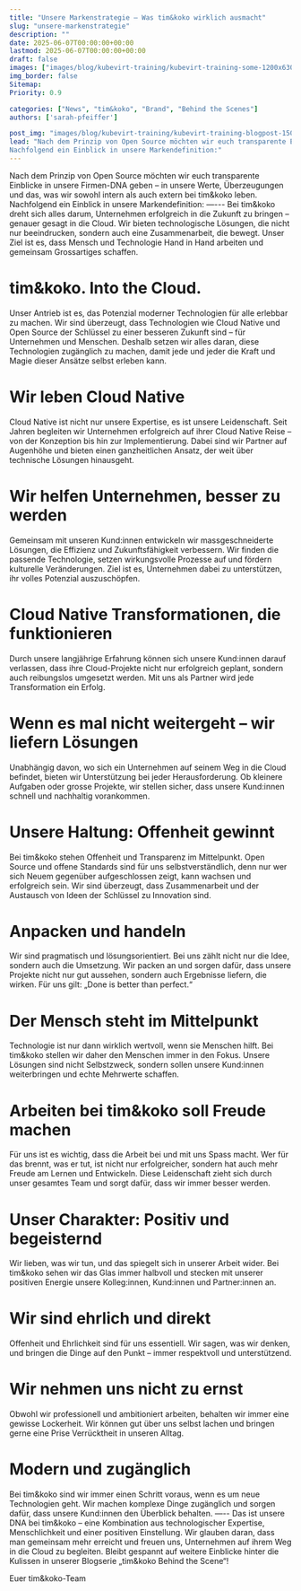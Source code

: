 ```yaml
---
title: "Unsere Markenstrategie – Was tim&koko wirklich ausmacht"
slug: "unsere-markenstrategie" 
description: "" 
date: 2025-06-07T00:00:00+00:00 
lastmod: 2025-06-07T00:00:00+00:00 
draft: false 
images: ["images/blog/kubevirt-training/kubevirt-training-some-1200x630.png"] # Open Graph bild, das angezeigt wird, wenn man die URL bspw. im google chat oder auf LinkedIn postet
img_border: false 
Sitemap:
Priority: 0.9

categories: ["News", "tim&koko", "Brand", "Behind the Scenes"] 
authors: ['sarah-pfeiffer'] 

post_img: "images/blog/kubevirt-training/kubevirt-training-blogpost-1500x1000.png" # das Bild, dass in der Blogübersicht und im Blogpost oben angezeigt wird
lead: "Nach dem Prinzip von Open Source möchten wir euch transparente Einblicke in unsere Firmen-DNA geben – in unsere Werte, Überzeugungen und das, was wir sowohl intern als auch extern bei tim&koko leben. 
Nachfolgend ein Einblick in unsere Markendefinition:"
---
```










Nach dem Prinzip von Open Source möchten wir euch transparente Einblicke in unsere Firmen-DNA geben – in unsere Werte, Überzeugungen und das, was wir sowohl intern als auch extern bei tim&koko leben. Nachfolgend ein Einblick in unsere Markendefinition:
—---
Bei tim&koko dreht sich alles darum, Unternehmen erfolgreich in die Zukunft zu bringen – genauer gesagt in die Cloud. Wir bieten technologische Lösungen, die nicht nur beeindrucken, sondern auch eine Zusammenarbeit, die bewegt. Unser Ziel ist es, dass Mensch und Technologie Hand in Hand arbeiten und gemeinsam Grossartiges schaffen.
# tim&koko. Into the Cloud.
Unser Antrieb ist es, das Potenzial moderner Technologien für alle erlebbar zu machen. Wir sind überzeugt, dass Technologien wie Cloud Native und Open Source der Schlüssel zu einer besseren Zukunft sind – für Unternehmen und Menschen. Deshalb setzen wir alles daran, diese Technologien zugänglich zu machen, damit jede und jeder die Kraft und Magie dieser Ansätze selbst erleben kann.
# Wir leben Cloud Native
Cloud Native ist nicht nur unsere Expertise, es ist unsere Leidenschaft. Seit Jahren begleiten wir Unternehmen erfolgreich auf ihrer Cloud Native Reise – von der Konzeption bis hin zur Implementierung. Dabei sind wir Partner auf Augenhöhe und bieten einen ganzheitlichen Ansatz, der weit über technische Lösungen hinausgeht.
# Wir helfen Unternehmen, besser zu werden
Gemeinsam mit unseren Kund:innen entwickeln wir massgeschneiderte Lösungen, die Effizienz und Zukunftsfähigkeit verbessern. Wir finden die passende Technologie, setzen wirkungsvolle Prozesse auf und fördern kulturelle Veränderungen. Ziel ist es, Unternehmen dabei zu unterstützen, ihr volles Potenzial auszuschöpfen.
# Cloud Native Transformationen, die funktionieren
Durch unsere langjährige Erfahrung können sich unsere Kund:innen darauf verlassen, dass ihre Cloud-Projekte nicht nur erfolgreich geplant, sondern auch reibungslos umgesetzt werden. Mit uns als Partner wird jede Transformation ein Erfolg.
# Wenn es mal nicht weitergeht – wir liefern Lösungen
Unabhängig davon, wo sich ein Unternehmen auf seinem Weg in die Cloud befindet, bieten wir Unterstützung bei jeder Herausforderung. Ob kleinere Aufgaben oder grosse Projekte, wir stellen sicher, dass unsere Kund:innen schnell und nachhaltig vorankommen.
# Unsere Haltung: Offenheit gewinnt
Bei tim&koko stehen Offenheit und Transparenz im Mittelpunkt. Open Source und offene Standards sind für uns selbstverständlich, denn nur wer sich Neuem gegenüber aufgeschlossen zeigt, kann wachsen und erfolgreich sein. Wir sind überzeugt, dass Zusammenarbeit und der Austausch von Ideen der Schlüssel zu Innovation sind.
# Anpacken und handeln
Wir sind pragmatisch und lösungsorientiert. Bei uns zählt nicht nur die Idee, sondern auch die Umsetzung. Wir packen an und sorgen dafür, dass unsere Projekte nicht nur gut aussehen, sondern auch Ergebnisse liefern, die wirken. Für uns gilt: „Done is better than perfect.“
# Der Mensch steht im Mittelpunkt
Technologie ist nur dann wirklich wertvoll, wenn sie Menschen hilft. Bei tim&koko stellen wir daher den Menschen immer in den Fokus. Unsere Lösungen sind nicht Selbstzweck, sondern sollen unsere Kund:innen weiterbringen und echte Mehrwerte schaffen.
# Arbeiten bei tim&koko soll Freude machen
Für uns ist es wichtig, dass die Arbeit bei und mit uns Spass macht. Wer für das brennt, was er tut, ist nicht nur erfolgreicher, sondern hat auch mehr Freude am Lernen und Entwickeln. Diese Leidenschaft zieht sich durch unser gesamtes Team und sorgt dafür, dass wir immer besser werden.
# Unser Charakter: Positiv und begeisternd
Wir lieben, was wir tun, und das spiegelt sich in unserer Arbeit wider. Bei tim&koko sehen wir das Glas immer halbvoll und stecken mit unserer positiven Energie unsere Kolleg:innen, Kund:innen und Partner:innen an.
# Wir sind ehrlich und direkt
Offenheit und Ehrlichkeit sind für uns essentiell. Wir sagen, was wir denken, und bringen die Dinge auf den Punkt – immer respektvoll und unterstützend.
# Wir nehmen uns nicht zu ernst
Obwohl wir professionell und ambitioniert arbeiten, behalten wir immer eine gewisse Lockerheit. Wir können gut über uns selbst lachen und bringen gerne eine Prise Verrücktheit in unseren Alltag.
# Modern und zugänglich
Bei tim&koko sind wir immer einen Schritt voraus, wenn es um neue Technologien geht. Wir machen komplexe Dinge zugänglich und sorgen dafür, dass unsere Kund:innen den Überblick behalten.
—--
Das ist unsere DNA bei tim&koko – eine Kombination aus technologischer Expertise, Menschlichkeit und einer positiven Einstellung. Wir glauben daran, dass man gemeinsam mehr erreicht und freuen uns, Unternehmen auf ihrem Weg in die Cloud zu begleiten. Bleibt gespannt auf weitere Einblicke hinter die Kulissen in unserer Blogserie „tim&koko Behind the Scene“!

Euer tim&koko-Team
